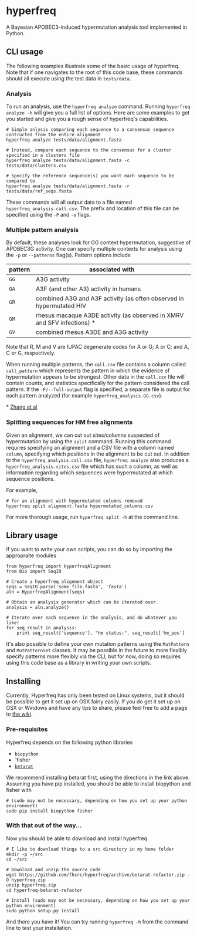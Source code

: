 # hyperfreq

A Bayesian APOBEC3-induced hypermutation analysis tool implemented in Python.


## CLI usage

The following examples illustrate some of the basic usage of hyperfreq.
Note that if one navigates to the root of this code base, these commands should all execute using the test data in `tests/data`.

### Analysis

To run an analysis, use the `hyperfreq analyze` command.
Running `hyperfreq analyze -h` will give you a full list of options.
Here are some examples to get you started and give you a rough sense of hyperfreq's capabilities.

    # Simple anlysis comparing each sequence to a consensus sequence contructed from the entire alignment
    hyperfreq analyze tests/data/alignment.fasta

    # Instead, compare each sequence to the consensus for a cluster specified in a clusters file
    hyperfreq analyze tests/data/alignment.fasta -c tests/data/clusters.csv

    # Specify the reference sequence(s) you want each sequence to be compared to
    hyperfreq analyze tests/data/alignment.fasta -r tests/data/ref_seqs.fasta

These commands will all output data to a file named `hyperfreq_analysis.call.csv`.
The prefix and location of this file can be specified using the `-P` and `-o` flags.

### Multiple pattern analysis

By default, these analyses look for GG context hypermutation, suggestive of APOBEC3G activity.
One can specify multiple contexts for analysis using the `-p` or `--patterns` flag(s).
Pattern options include

 **pattern** | **associated with**
------------ | ------------------------------------------------------------------------
        `GG` | A3G activity
        `GA` | A3F (and other A3) activity in humans
        `GR` | combined A3G and A3F activity (as often observed in hypermutated HIV
        `GM` | rhesus macaque A3DE activity (as observed in XMRV and SFV infections) \*
        `GV` | combined rhesus A3DE and A3G activity

Note that R, M and V are IUPAC degenerate codes for A or G; A or C; and A, C or G, respectively.

When running multiple patterns, the `call.csv` file contains a column called `call_pattern` which represents the pattern in which the evidence of hypermutation appears to be strongest.
Other data in the `call.csv` file will contain counts, and statistics specifically for the pattern considered the call pattern.
If the `-F/--full-output` flag is specified, a separate file is output for each pattern analyzed (for example `hyperfreq_analysis.GG.csv`).

\* [Zhang et al](http://www.sciencedirect.com/science/article/pii/S0042682211004375)

   
### Splitting sequences for HM free alignments

Given an alignment, we can cut out sites/columns suspected of hypermutation by using the `split` command.
Running this command requires specifying an alignment and a CSV file with a column named `column`, specifying which positions in the alignment to be cut out.
In addition to the `hyperfreq_analysis.call.csv` file, `hyperfreq analyze` also produces a `hyperfreq_analysis.sites.csv` file which has such a column, as well as information regarding which sequences were hypermutated at which sequence positions.

For example,

    # for an alignment with hypermutated columns removed
    hyperfreq split alignment.fasta hypermutated_columns.csv

For more thorough usage, run `hyperfreq split -h` at the command line.


## Library usage

If you want to write your own scripts, you can do so by importing the appropraite modules

    from hyperfreq import HyperfreqAlignment
    from Bio import SeqIO

    # Create a hyperfreq alignment object
    seqs = SeqIO.parse('some_file.fasta', 'fasta')
    aln = HyperfreqAlignment(seqs)

    # Obtain an analysis generator which can be iterated over.
    analysis = aln.analyze()

    # Iterate over each sequence in the analysis, and do whatever you like!
    for seq_result in analysis:
        print seq_result['sequence'], "hm status:", seq_result['hm_pos']

It's also possible to define your own mutation patterns using the `MutPattern` and `MutPatternSet` classes.
It may be possible in the future to more flexibly specify patterns more flexibly via the CLI, but for now, doing so requires using this code base as a library in writing your own scripts.


## Installing

Currently, Hyperfreq has only been tested on Linux systems, but it should be possible to get it set up on OSX fairly easily.
If you do get it set up on OSX or Windows and have any tips to share, please feel free to add a page to [the wiki](https://github.com/fhcrc/hyperfreq/wiki).

### Pre-requisites

Hyperfreq depends on the following python libraries

* `biopython`
* `fisher
* [`betarat`](https://github.com/fhcrc/betarat)

We recommend installing betarat first, using the directions in the link above.
Assuming you have pip installed, you should be able to install biopython and fisher with

    # (sudo may not be necessary, depending on how you set up your python environment)
    sudo pip install biopython fisher

### With that out of the way...

Now you should be able to download and install hyperfreq

    # I like to download things to a src directory in my home folder
    mkdir -p ~/src
    cd ~/src

    # Download and unzip the source code
    wget https://github.com/fhcrc/hyperfreq/archive/betarat-refactor.zip -O hyperfreq.zip
    unzip hyperfreq.zip
    cd hyperfreq-betarat-refactor

    # Install (sudo may not be necessary, depending on how you set up your python environment)
    sudo python setup.py install

And there you have it!
You can try running `hyperfreq -h` from the command line to test your installation.

